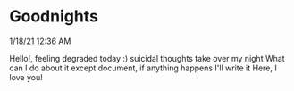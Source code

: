 # Goodnights

1/18/21 12:36 AM

Hello!, feeling degraded today :) suicidal thoughts take over my night
What can I do about it except document, if anything happens I'll write it 
Here, I love you! 
